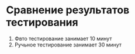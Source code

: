 # **Сравнение результатов тестирования**

1. Фвто тестирование занимает 10 минут
2. Ручьное тестирование занимает 30 минут